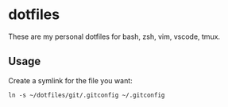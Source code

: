 # dotfiles

These are my personal dotfiles for bash, zsh, vim, vscode, tmux.

## Usage

Create a symlink for the file you want:

```
ln -s ~/dotfiles/git/.gitconfig ~/.gitconfig
```
